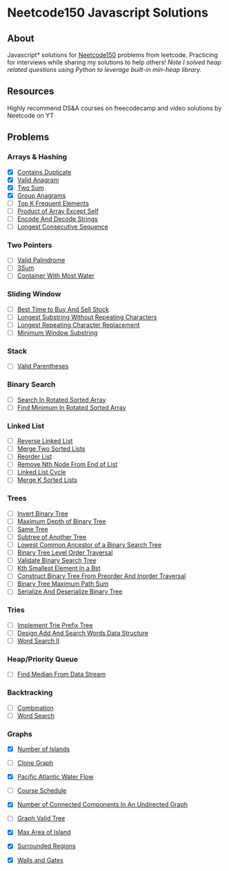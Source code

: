# Neetcode150 Javascript Solutions

## About
Javascript* solutions for [Neetcode150](https://neetcode.io/practice) problems from leetcode. Practicing for interviews while sharing my solutions to help others! <i>Note I solved heap related questions using Python to leverage built-in min-heap library.</i>

## Resources
Highly recommend DS&A courses on freecodecamp and video solutions by Neetcode on YT

## Problems

### Arrays & Hashing
- [x] [Contains Duplicate](https://leetcode.com/problems/contains-duplicate/) <br>
- [x] [Valid Anagram](https://leetcode.com/problems/valid-anagram/) <br>
- [x] [Two Sum](https://leetcode.com/problems/two-sum/) <br>
- [x] [Group Anagrams](https://leetcode.com/problems/group-anagrams/) <br>
- [ ] [Top K Frequent Elements](https://leetcode.com/problems/top-k-frequent-elements/) <br>
- [ ] [Product of Array Except Self](https://leetcode.com/problems/product-of-array-except-self/) <br>
- [ ] [Encode And Decode Strings](https://leetcode.com/problems/encode-and-decode-strings/) <br>
- [ ] [Longest Consecutive Sequence](https://leetcode.com/problems/longest-consecutive-sequence/) <br>

### Two Pointers
- [ ] [Valid Palindrome](https://leetcode.com/problems/valid-palindrome/) <br>
- [ ] [3Sum](https://leetcode.com/problems/3sum/) <br>
- [ ] [Container With Most Water](https://leetcode.com/problems/container-with-most-water/) <br>

### Sliding Window
- [ ] [Best Time to Buy And Sell Stock](https://leetcode.com/problems/best-time-to-buy-and-sell-stock/) <br>
- [ ] [Longest Substring Without Repeating Characters](https://leetcode.com/problems/longest-substring-without-repeating-characters/) <br>
- [ ] [Longest Repeating Character Replacement](https://leetcode.com/problems/longest-repeating-character-replacement/) <br>
- [ ] [Minimum Window Substring](https://leetcode.com/problems/minimum-window-substring/) <br>

### Stack
- [ ] [Valid Parentheses](https://leetcode.com/problems/valid-parentheses/) <br>

### Binary Search
- [ ] [Search In Rotated Sorted Array](https://leetcode.com/problems/search-in-rotated-sorted-array/) <br>
- [ ] [Find Minimum In Rotated Sorted Array](https://leetcode.com/problems/find-minimum-in-rotated-sorted-array/) <br>

### Linked List
- [ ] [Reverse Linked List](https://leetcode.com/problems/reverse-linked-list/) <br>
- [ ] [Merge Two Sorted Lists](https://leetcode.com/problems/merge-two-sorted-lists/) <br>
- [ ] [Reorder List](https://leetcode.com/problems/reorder-list/) <br>
- [ ] [Remove Nth Node From End of List](https://leetcode.com/problems/remove-nth-node-from-end-of-list/) <br>
- [ ] [Linked List Cycle](https://leetcode.com/problems/linked-list-cycle/) <br>
- [ ] [Merge K Sorted Lists](https://leetcode.com/problems/merge-k-sorted-lists/) <br>

### Trees
- [ ] [Invert Binary Tree](https://leetcode.com/problems/invert-binary-tree/) <br>
- [ ] [Maximum Depth of Binary Tree](https://leetcode.com/problems/maximum-depth-of-binary-tree/) <br>
- [ ] [Same Tree](https://leetcode.com/problems/same-tree/) <br>
- [ ] [Subtree of Another Tree](https://leetcode.com/problems/subtree-of-another-tree/) <br>
- [ ] [Lowest Common Ancestor of a Binary Search Tree](https://leetcode.com/problems/lowest-common-ancestor-of-a-binary-search-tree/) <br>
- [ ] [Binary Tree Level Order Traversal](https://leetcode.com/problems/binary-tree-level-order-traversal/) <br>
- [ ] [Validate Binary Search Tree](https://leetcode.com/problems/validate-binary-search-tree/) <br>
- [ ] [Kth Smallest Element In a Bst](https://leetcode.com/problems/kth-smallest-element-in-a-bst/) <br>
- [ ] [Construct Binary Tree From Preorder And Inorder Traversal](https://leetcode.com/problems/construct-binary-tree-from-preorder-and-inorder-traversal/) <br>
- [ ] [Binary Tree Maximum Path Sum](https://leetcode.com/problems/binary-tree-maximum-path-sum/) <br>
- [ ] [Serialize And Deserialize Binary Tree](https://leetcode.com/problems/serialize-and-deserialize-binary-tree/) <br>

### Tries
- [ ] [Implement Trie Prefix Tree](https://leetcode.com/problems/implement-trie-prefix-tree/) <br>
- [ ] [Design Add And Search Words Data Structure](https://leetcode.com/problems/design-add-and-search-words-data-structure/) <br>
- [ ] [Word Search II](https://leetcode.com/problems/word-search-ii/) <br>

### Heap/Priority Queue
- [ ] [Find Median From Data Stream](https://leetcode.com/problems/find-median-from-data-stream/) <br>

### Backtracking
- [ ] [Combination](https://leetcode.com/problems/combination-sum/) <br>
- [ ] [Word Search](https://leetcode.com/problems/word-search/) <br>

### Graphs
- [x] [Number of Islands](https://leetcode.com/problems/number-of-islands/) <br>
- [ ] [Clone Graph](https://leetcode.com/problems/clone-graph/) <br>
- [x] [Pacific Atlantic Water Flow](https://leetcode.com/problems/pacific-atlantic-water-flow/) <br>
- [ ] [Course Schedule](https://leetcode.com/problems/course-schedule/) <br>
- [x] [Number of Connected Components In An Undirected Graph](https://leetcode.com/problems/number-of-connected-components-in-an-undirected-graph/) <br>
- [ ] [Graph Valid Tree](https://leetcode.com/problems/graph-valid-tree/) <br>
- [x] [Max Area of Island](https://leetcode.com/problems/max-area-of-island/) <br>
- [x] [Surrounded Regions](https://leetcode.com/problems/surrounded-regions/) <br>
- [x] [Walls and Gates](https://leetcode.com/problems/walls-and-gates/) <br>

